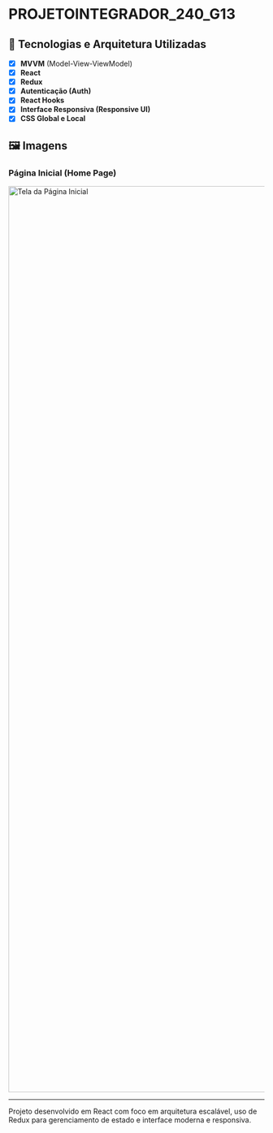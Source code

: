 # PROJETOINTEGRADOR_240_G13

## 🔧 Tecnologias e Arquitetura Utilizadas

- [x] **MVVM** (Model-View-ViewModel)
- [x] **React**
- [x] **Redux**
- [x] **Autenticação (Auth)**
- [x] **React Hooks**
- [x] **Interface Responsiva (Responsive UI)**
- [x] **CSS Global e Local**

## 🖼️ Imagens

### Página Inicial (Home Page)

<img width="1785" alt="Tela da Página Inicial" src="https://user-images.githubusercontent.com/60064602/166390272-d8fbcc63-dcd3-471e-b85d-af4f44f4b3d5.png">

---

Projeto desenvolvido em React com foco em arquitetura escalável, uso de Redux para gerenciamento de estado e interface moderna e responsiva.
